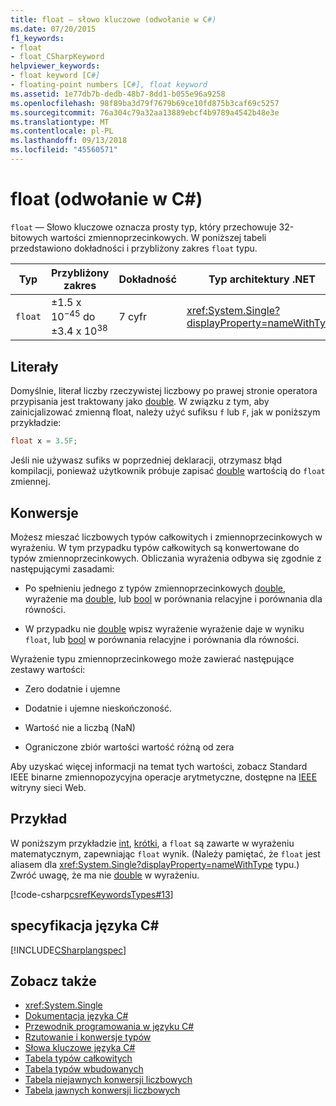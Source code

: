 ```yaml
---
title: float — słowo kluczowe (odwołanie w C#)
ms.date: 07/20/2015
f1_keywords:
- float
- float_CSharpKeyword
helpviewer_keywords:
- float keyword [C#]
- floating-point numbers [C#], float keyword
ms.assetid: 1e77db7b-dedb-48b7-8dd1-b055e96a9258
ms.openlocfilehash: 98f89ba3d79f7679b69ce10fd875b3caf69c5257
ms.sourcegitcommit: 76a304c79a32aa13889ebcf4b9789a4542b48e3e
ms.translationtype: MT
ms.contentlocale: pl-PL
ms.lasthandoff: 09/13/2018
ms.locfileid: "45560571"
---
```

# <a name="float-c-reference"></a>float (odwołanie w C#)

`float` — Słowo kluczowe oznacza prosty typ, który przechowuje 32-bitowych wartości zmiennoprzecinkowych. W poniższej tabeli przedstawiono dokładności i przybliżony zakres `float` typu.

|Typ|Przybliżony zakres|Dokładność|Typ architektury .NET|  
|----------|-----------------------|---------------|-------------------------|  
|`float`|±1.5 x 10<sup>−45</sup> do ±3.4 x 10<sup>38</sup>|7 cyfr|<xref:System.Single?displayProperty=nameWithType>|  

## <a name="literals"></a>Literały

Domyślnie, literał liczby rzeczywistej liczbowy po prawej stronie operatora przypisania jest traktowany jako [double](double.md). W związku z tym, aby zainicjalizować zmienną float, należy użyć sufiksu `f` lub `F`, jak w poniższym przykładzie:

```csharp
float x = 3.5F;
```

Jeśli nie używasz sufiks w poprzedniej deklaracji, otrzymasz błąd kompilacji, ponieważ użytkownik próbuje zapisać [double](double.md) wartością do `float` zmiennej.

## <a name="conversions"></a>Konwersje

Możesz mieszać liczbowych typów całkowitych i zmiennoprzecinkowych w wyrażeniu. W tym przypadku typów całkowitych są konwertowane do typów zmiennoprzecinkowych. Obliczania wyrażenia odbywa się zgodnie z następującymi zasadami:

- Po spełnieniu jednego z typów zmiennoprzecinkowych [double](double.md), wyrażenie ma [double](double.md), lub [bool](bool.md) w porównania relacyjne i porównania dla równości.

- W przypadku nie [double](double.md) wpisz wyrażenie wyrażenie daje w wyniku `float`, lub [bool](bool.md) w porównania relacyjne i porównania dla równości.

Wyrażenie typu zmiennoprzecinkowego może zawierać następujące zestawy wartości:

- Zero dodatnie i ujemne

- Dodatnie i ujemne nieskończoność.

- Wartość nie a liczbą (NaN)

- Ograniczone zbiór wartości wartość różną od zera

Aby uzyskać więcej informacji na temat tych wartości, zobacz Standard IEEE binarne zmiennopozycyjna operacje arytmetyczne, dostępne na [IEEE](http://www.ieee.org) witryny sieci Web.

## <a name="example"></a>Przykład

W poniższym przykładzie [int](int.md), [krótki](short.md), a `float` są zawarte w wyrażeniu matematycznym, zapewniając `float` wynik. (Należy pamiętać, że `float` jest aliasem dla <xref:System.Single?displayProperty=nameWithType> typu.) Zwróć uwagę, że ma nie [double](double.md) w wyrażeniu.

[!code-csharp[csrefKeywordsTypes#13](~/samples/snippets/csharp/VS_Snippets_VBCSharp/csrefKeywordsTypes/CS/keywordsTypes.cs#13)]

## <a name="c-language-specification"></a>specyfikacja języka C#

[!INCLUDE[CSharplangspec](~/includes/csharplangspec-md.md)]

## <a name="see-also"></a>Zobacz także

- <xref:System.Single>  
- [Dokumentacja języka C#](../index.md)  
- [Przewodnik programowania w języku C#](../../programming-guide/index.md)  
- [Rzutowanie i konwersje typów](../../programming-guide/types/casting-and-type-conversions.md)  
- [Słowa kluczowe języka C#](index.md)  
- [Tabela typów całkowitych](integral-types-table.md)  
- [Tabela typów wbudowanych](built-in-types-table.md)  
- [Tabela niejawnych konwersji liczbowych](implicit-numeric-conversions-table.md)  
- [Tabela jawnych konwersji liczbowych](explicit-numeric-conversions-table.md)  